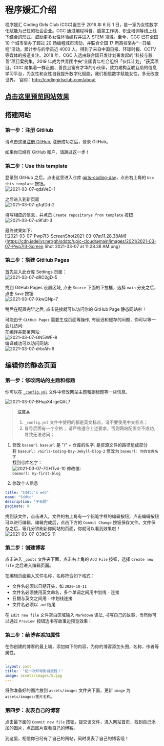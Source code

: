 # 程序媛汇介绍

程序媛汇 Coding Girls Club (CGC)诞生于 2016 年 6 月 1 日，是一家为女性数字化赋能为己任的社会企业。CGC 通过编程科普、启蒙工作坊、职业培训等线上线下结合的形式，鼓励更多女性体验编程并进入 STEM 领域。至今，CGC 已在全国 10 个城市举办了超过 20 场编程城市活动，并联合全国 17 所高校举办“一日编程”活动，累计参与的学员近 4000 人，得到了来自中国日报、环球时报、CCTV 等媒体的报道关注。2018 年，CGC 入选由联合国开发计划署发起的“科技与慈善”项目案例集，2019 年成为共青团中央"全国青年社会组织「伙伴计划」"获奖项目。CGC 聚集着一群正直、善良且富有才华的小伙伴，致力建构互联互助的信息学习平台，为女性和女性自我提升数字化赋能，我们相信数字赋能女性，多元改变世界。
官网：http://codingirlsclub.com/about

## [点击这里预览网站效果](https://codinggirlsclub.github.io/Girls-Coding-Day-Jekyll-blog-2)

## 搭建网站

### 第一步：注册 GitHub

请点击这里[注册 GitHub](https://github.com/join?ref_cta=Sign+up&ref_loc=header+logged+out&ref_page=%2F&source=header-home), 注册成功之后，登录 GitHub。

如果你已经有 GitHub 账户，请跳过这一步！

### 第二步：Use this template

登录到 GitHub 之后，点击这里进入仓库 [girls-coding-day](https://github.com/CodingGirlsClub/Girls-Coding-Day-Jekyll-blog-2)，点击右上角的 `Use this template` 按钮。  
![2021-03-07-qdaVeD-1](https://cdn.jsdelivr.net/gh/sddtc/upic-cloud@main/images/2021/2021-03-07-qdaVeD-1.png)   

之后进入到新页面  
![2021-03-07-g1qfDd-2](https://cdn.jsdelivr.net/gh/sddtc/upic-cloud@main/images/2021/2021-03-07-g1qfDd-2.png)  

填写相应的信息，并点击 `Create repositorye from template` 按钮    
![2021-03-07-u9fidt-3](https://cdn.jsdelivr.net/gh/sddtc/upic-cloud@main/images/2021/2021-03-07-u9fidt-3.png)

最终效果如下:  
![2021-03-07-Pwp7I3-ScreenShot2021-03-07at11.28.38AM](https://cdn.jsdelivr.net/gh/sddtc/upic-cloud@main/images/2021/2021-03-07-Pwp7I3-Screen Shot 2021-03-07 at 11.28.38 AM.png)  

### 第三步：搭建 GitHub Pages

首先进入此仓库 Settings 页面：  
![2021-03-07-dRO2gD-5](https://cdn.jsdelivr.net/gh/sddtc/upic-cloud@main/images/2021/2021-03-07-dRO2gD-5.png)  

找到 GitHub Pages 设置区域, 点击 `Source` 下面的下拉框，选择 `main` 分支之后，点击 `Save` 按钮:  
![2021-03-07-XkwQNp-7](https://cdn.jsdelivr.net/gh/sddtc/upic-cloud@main/images/2021/2021-03-07-XkwQNp-7.png)

稍后在配置完毕之后, 点击链接就可以访问你的 GitHub Page 静态网站啦！

可能由于 `GitHub Pages` 需要生成页面等操作, 有延迟和缓存的问题，你可以等一会儿访问:  
在编译并部署网站:  
![2021-03-07-GN5iWF-8](https://cdn.jsdelivr.net/gh/sddtc/upic-cloud@main/images/2021/2021-03-07-GN5iWF-8.png)  
编译成功可以访问网站:  
![2021-03-07-drbrAh-9](https://cdn.jsdelivr.net/gh/sddtc/upic-cloud@main/images/2021/2021-03-07-drbrAh-9.png)
  
## 编辑你的静态页面

### 第一步：修改网站的主题和标题

你可以在 [`_config.yml`](_config.yml) 文件中修改网站主题和副标题等一些信息。  

![2021-03-07-BHupX4-geQAL7](https://cdn.jsdelivr.net/gh/sddtc/upic-cloud@main/images/2021/2021-03-07-BHupX4-geQAL7.png)

> **注意⚠️**
> 1. `_config.yml` 文件中使用的都是英文标点，请不要使用中文标点；
> 2. 冒号后面有一个空格；
> 请严格遵守上述要求，否则网站配置会不成功，导致无法访问；

1. 修改 `baseurl`. `baseurl` 是 "/" + 仓库的名字. 是资源文件的路径组成部分  
将 `baseurl: /Girls-Coding-Day-Jekyll-blog-2` 修改为 `baseurl: 你的仓库名字`  
找到仓库名字：    
![2021-03-07-7GHTvd-10](https://cdn.jsdelivr.net/gh/sddtc/upic-cloud@main/images/2021/2021-03-07-7GHTvd-10.png)
修改值:  
`baseurl: my-first-blog`

2. 修改个人信息

```yml
title: "Sddtc's web"
name: "Sddtc"
description: "子标题"
paginate: 9
```

找到该文件，点击进入，文件的右上角有一个铅笔字样的编辑按钮，点击编辑按钮可以进行编辑。编辑完成后，点击下方的 `Commit Change` 按钮保存文件。文件保存之后，等几分钟刷新你网站的页面，你就可以看到效果啦！  
![2021-03-07-O3itCS-11](https://cdn.jsdelivr.net/gh/sddtc/upic-cloud@main/images/2021/2021-03-07-O3itCS-11.png)

### 第二步：创建博客

点击进入 `_posts` 文件夹下面，点击右上角的 `Add File` 按钮，选择 `Create new file` 之后进入编辑页面。

在编辑页面输入文件名称，名称符合如下格式：

- 文件名必须以日期开头，如 `2020-10-11`
- 文件名必须使用英文命名，多个单词之间用中划线 `-` 连接
- 日期与英文之间用 `-` 中划线连接
- 文件名必须以 `.md` 结尾

在 `Edit new file` 文件空白区域输入 `Markdown` 语法, 书写自己的故事，当然你可以通过 `Preview `按钮边书写故事边预览效果！


### 第三步：给博客添加属性

在你创建的博客的最上端，添加如下的内容，为你的博客添加头图，名称，作者等属性。

```yml
---
layout: post
title:  "记一次环球影城旅程！"
image: assets/images/5.jpg
---
```

将你准备好的图片放到 `assets/images` 文件夹下面，更新 `image` 为 `assets/images/图片名称`。

### 第四步：发表自己的博客

点击最下面的 `Commit new file` 按钮，提交该文件，进入网站首页，找到自己添加的图片，点击图片查看自己的博客。

到这里，相信你已经有了自己的网站，同时发表了自己的博客哦！